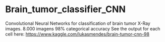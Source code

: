 # Brain_tumor_classifier_CNN
Convolutional Neural Networks for classification of brain tumor X-Ray images.
8.000 imagens
98% categorical accuracy
See the output for each cell here: https://www.kaggle.com/lukasmendes/brain-tumor-cnn-98
